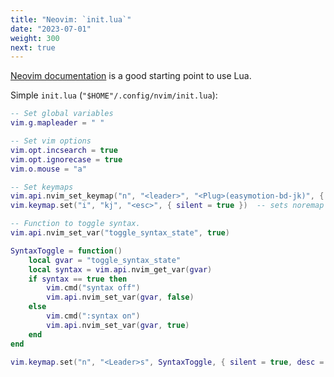 ```yaml
---
title: "Neovim: `init.lua`"
date: "2023-07-01"
weight: 300
next: true
---
```


[Neovim documentation](https://neovim.io/doc/user/lua.html) is a good starting point to use Lua.

Simple `init.lua` (`"$HOME"/.config/nvim/init.lua`):

```lua
-- Set global variables
vim.g.mapleader = " "

-- Set vim options
vim.opt.incsearch = true
vim.opt.ignorecase = true
vim.o.mouse = "a"

-- Set keymaps
vim.api.nvim_set_keymap("n", "<leader>", "<Plug>(easymotion-bd-jk)", { noremap = true })
vim.keymap.set("i", "kj", "<esc>", { silent = true })  -- sets noremap automatically

-- Function to toggle syntax.
vim.api.nvim_set_var("toggle_syntax_state", true)

SyntaxToggle = function()
    local gvar = "toggle_syntax_state"
    local syntax = vim.api.nvim_get_var(gvar)
    if syntax == true then
        vim.cmd("syntax off")
        vim.api.nvim_set_var(gvar, false)
    else
        vim.cmd(":syntax on")
        vim.api.nvim_set_var(gvar, true)
    end
end

vim.keymap.set("n", "<Leader>s", SyntaxToggle, { silent = true, desc = "Toggle syntax" })
```
